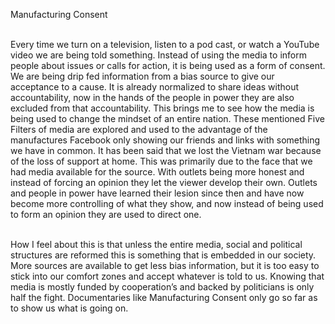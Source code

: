 Manufacturing Consent<br>

<br>
  Every time we turn on a television, listen to a pod cast, or watch a YouTube video we are being told something. Instead of using the media to inform people about issues or calls for action, it is being used as a form of consent. We are being drip fed information from a bias source to give our acceptance to a cause. It is already normalized to share ideas without accountability, now in the hands of the people in power they are also excluded from that accountability. This brings me to see how the media is being used to change the mindset of an entire nation. These mentioned Five Filters of media are explored and used to the advantage of the manufactures Facebook only showing our friends and links with something we have in common. It has been said that we lost the Vietnam war because of the loss of support at home. This was primarily due to the face that we had media available for the source. With outlets being more honest and instead of forcing an opinion they let the viewer develop their own. Outlets and people in power have learned their lesion since then and have now become more controlling of what they show, and now instead of being used to form an opinion they are used to direct one. <br>
  
<br>How I feel about this is that unless the entire media, social and political structures are reformed this is something that is embedded in our society. More sources are available to get less bias information, but it is too easy to stick into our comfort zones and accept whatever is told to us. Knowing that media is mostly funded by cooperation’s and backed by politicians is only half the fight. Documentaries like Manufacturing Consent only go so far as to show us what is going on. 
